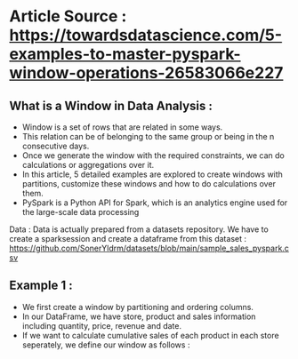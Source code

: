 # Article Source : https://towardsdatascience.com/5-examples-to-master-pyspark-window-operations-26583066e227

## What is a Window in Data Analysis : 
- Window is a set of rows that are related in some ways.
- This relation can be of belonging to the same group or being in the n consecutive days.
- Once we generate the window with the required constraints, we can do calculations or aggregations over it.
- In this article, 5 detailed examples are explored to create windows with partitions, customize these windows and how to do calculations over them.
- PySpark is a Python API for Spark, which is an analytics engine used for the large-scale data processing

Data : Data is actually prepared from a datasets repository. We have to create a sparksession and create a dataframe from this dataset : https://github.com/SonerYldrm/datasets/blob/main/sample_sales_pyspark.csv

## Example 1 :
- We first create a window by partitioning and ordering columns. 
- In our DataFrame, we have store, product and sales information including quantity, price, revenue and date.
- If we want to calculate cumulative sales of each product in each store seperately, we define our window as follows :